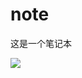 # note

这是一个笔记本



![](https://ss0.bdstatic.com/94oJfD_bAAcT8t7mm9GUKT-xh_/timg?image&quality=100&size=b4000_4000&sec=1529131836&di=f1909239e1daf40df7c8b43cb545de90&src=http://imgsrc.baidu.com/imgad/pic/item/2934349b033b5bb58f8510c23dd3d539b600bcbf.jpg)

